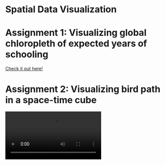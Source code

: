# Spatial Data Visualization

# Assignment 1: Visualizing global chloropleth of expected years of schooling
[Check it out here!](https://chimii.online/assignment1/index2.html)
# Assignment 2: Visualizing bird path in a space-time cube
![Demo video](./assignment2/assignment2_demo.mkv)

